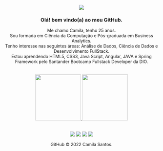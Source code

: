 <p align="center">
  <img src="https://user-images.githubusercontent.com/47782228/181848511-31061add-afed-4520-9076-227990877b2f.png"/>
</p>

<div align="center">
<h3> Olá! bem vindo(a) ao meu GitHub. </h3>
Me chamo Camila, tenho 25 anos.</br>
Sou formada em Ciência da Computação e Pós-graduada em Business Analytics.</br>
Tenho interesse nas seguintes áreas: 
Análise de Dados, Ciência de Dados e Desenvolvimento FullStack.  <br> 
Estou aprendendo HTML5, CSS3, Java Script, Angular, JAVA e Spring Framework pelo Santander Bootcamp Fullstack Developer da DIO. <br>
</div>

<br/>
<br/>

<div align="center"">
<a href="https://github.com/seu-usuário-aqui">
<img height="150em" src="https://github-readme-stats.vercel.app/api/top-langs/?username=kmilasantos&layout=compact&langs_count=7&theme=dracula"/>
<img height="150em" src="https://github-readme-stats.vercel.app/api?username=kmilasantos&show_icons=true&theme=dracula&include_all_commits=true&count_private=true"/>
</div>

<br/>
<br/>

  
<div align="center">
<a href="https://www.facebook.com/camilasantos.ro" target="_blank"><img src="https://img.shields.io/badge/-Facebook-%230047B3?style=for-the-badge&logo=facebook&logoColor=white" target="_blank"></a>
<a href="https://www.instagram.com/kmilasantos_" target="_blank"><img src="https://img.shields.io/badge/-Instagram-%23E4405F?style=for-the-badge&logo=instagram&logoColor=white" target="_blank"></a>
<a href="https://www.linkedin.com/in/kmilasantos" target="_blank"><img src="https://img.shields.io/badge/-LinkedIn-%230077B5?style=for-the-badge&logo=linkedin&logoColor=white" target="_blank"></a>   
<a href = "mailto:camilasilvasantos97@hotmail.com"><img src="https://img.shields.io/badge/Gmail-D14836?style=for-the-badge&logo=gmail&logoColor=white" target="_blank"></a>
</div>
  
<p align="center"> GitHub &copy; 2022 Camila Santos.</p>



<!---
kmilasantos/kmilasantos é um repositório ✨ especial ✨ porque seu `README.md` (este arquivo) aparece no seu perfil do GitHub.
Você pode clicar no link Visualizar para dar uma olhada nas suas alterações.
--->
